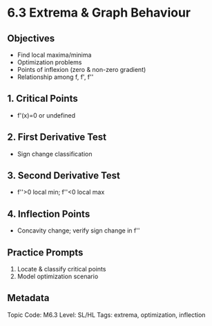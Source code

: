 # 6.3 Extrema & Graph Behaviour

## Objectives
- Find local maxima/minima
- Optimization problems
- Points of inflexion (zero & non-zero gradient)
- Relationship among f, f', f''

## 1. Critical Points
- f'(x)=0 or undefined

## 2. First Derivative Test
- Sign change classification

## 3. Second Derivative Test
- f''>0 local min; f''<0 local max

## 4. Inflection Points
- Concavity change; verify sign change in f''

## Practice Prompts
1. Locate & classify critical points
2. Model optimization scenario

## Metadata
Topic Code: M6.3
Level: SL/HL
Tags: extrema, optimization, inflection
